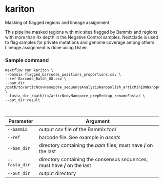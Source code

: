 # kariton
Masking of flagged regions and lineage assignment

This pipeline masked regions with mix sites flagged by Bammix and regions with more than 4x depth in the Negative Control samples.
Nextclade is used to flag samples for private mutations and genome coverage among others. Lineage assignment is done using Usher.

### Sample command
```
nextflow run kariton \
--bammix flagged_barcodes_positions_proportions.csv \
--ref Barcode_Batch_08.csv \
--bam_dir /path/to/articNcovNanopore_sequenceAnalysisNanopolish_articMinIONNanopolish/ \
--fasta_dir /path/to/articNcovNanopore_prepRedcap_renameFasta/ \
--out_dir result
```
</br>


| Parameter | Argument |
| -------- | ------- |
| `--bammix` | output csv file of the Bammix tool |
| `--ref` | barcode file. See example in *assets* |
| `--bam_dir` | directory containing the *bam* files; must have **/** on the last |
| `--fasta_dir` | directory containing the consensus sequences; must have **/** on the last |
| `--out_dir` | output directory |
